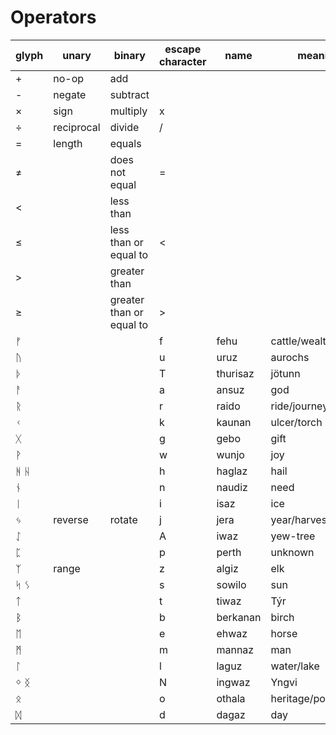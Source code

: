 # Operators

| glyph | unary      | binary                    | escape character | name     | meaning             |
| ----- | ---------- | ------------------------- | ---------------- | -------- | ------------------- |
| +     | no-op      | add                       |                  |          |                     |
| -     | negate     | subtract                  |                  |          |                     |
| ×     | sign       | multiply                  | x                |          |                     |
| ÷     | reciprocal | divide                    | /                |          |                     |
| =     | length     | equals                    |                  |          |                     |
| ≠     |            | does not equal            | =                |          |                     |
| <     |            | less than                 |                  |          |                     |
| ≤     |            | less than or equal to     | <                |          |                     |
| >     |            | greater than              |                  |          |                     |
| ≥     |            | greater than  or equal to | >                |          |                     |
| ᚠ     |            |                           | f                | fehu     | cattle/wealth       |
| ᚢ     |            |                           | u                | uruz     | aurochs             |
| ᚦ     |            |                           | T                | thurisaz | jötunn              |
| ᚨ     |            |                           | a                | ansuz    | god                 |
| ᚱ     |            |                           | r                | raido    | ride/journey        |
| ᚲ     |            |                           | k                | kaunan   | ulcer/torch         |
| ᚷ     |            |                           | g                | gebo     | gift                |
| ᚹ     |            |                           | w                | wunjo    | joy                 |
| ᚻ ᚺ   |            |                           | h                | haglaz   | hail                |
| ᚾ     |            |                           | n                | naudiz   | need                |
| ᛁ     |            |                           | i                | isaz     | ice                 |
| ᛃ     | reverse    | rotate                    | j                | jera     | year/harvest        |
| ᛇ     |            |                           | A                | iwaz     | yew-tree            |
| ᛈ     |            |                           | p                | perth    | unknown             |
| ᛉ     | range      |                           | z                | algiz    | elk                 |
| ᛋ ᛊ   |            |                           | s                | sowilo   | sun                 |
| ᛏ     |            |                           | t                | tiwaz    | Týr                 |
| ᛒ     |            |                           | b                | berkanan | birch               |
| ᛖ     |            |                           | e                | ehwaz    | horse               |
| ᛗ     |            |                           | m                | mannaz   | man                 |
| ᛚ     |            |                           | l                | laguz    | water/lake          |
| ᛜ ᛝ   |            |                           | N                | ingwaz   | Yngvi               |
| ᛟ     |            |                           | o                | othala   | heritage/possession |
| ᛞ     |            |                           | d                | dagaz    | day                 |
